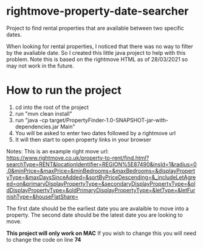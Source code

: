 # rightmove-property-date-searcher
Project to find rental properties that are available between two specific dates. 

When looking for rental properties, I noticed that there was no way to filter by the avaliable date. So I created this little java project to help with this problem. Note this is based on the rightmove HTML as of 28/03/2021 so may not work in the future.

# How to run the project
1. cd into the root of the project
2. run "mvn clean install"
3. run "java -cp target/PropertyFinder-1.0-SNAPSHOT-jar-with-dependencies.jar Main"
4. You will be asked to enter two dates followed by a rightmove url
5. It will then start to open property links in your browser

Notes:
This is an example right move url: https://www.rightmove.co.uk/property-to-rent/find.html?searchType=RENT&locationIdentifier=REGION%5E87490&insId=1&radius=0.0&minPrice=&maxPrice=&minBedrooms=&maxBedrooms=&displayPropertyType=&maxDaysSinceAdded=&sortByPriceDescending=&_includeLetAgreed=on&primaryDisplayPropertyType=&secondaryDisplayPropertyType=&oldDisplayPropertyType=&oldPrimaryDisplayPropertyType=&letType=&letFurnishType=&houseFlatShare=

The first date should be the earliest date you are avalaible to move into a property.
The second date should be the latest date you are looking to move. 

**This project will only work on MAC**
If you wish to change this you will need to change the code on line **74**
